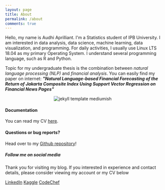 ```yaml
---
layout: page
title: About
permalink: /about
comments: true
---
```


<div class="row justify-content-between">
<div class="col-md-8 pr-5">

<p>Hello, my name is Audhi Aprilliant. I'm a Statistics student of IPB University. I am interested in data analysis, data science, machine learning, data visualization, and programming. For daily activities, I usually use Linux LTS 18.04 as my primary Operating System. I understand several programming language, such as R and Python.</p>

<p>Topic for my undergraduate thesis is the combination between <i>natural language processing (NLP)</i> and <i>financial analysis</i>. You can easily find my paper on internet: <i><b>"Natural Language-based Financial Forecasting of the Return of Jakarta Composite Index Using Support Vector Regression on Financial News Pages"</b></i></p>

<p class="mb-5" style="text-align:center;"><img src="{{site.baseurl}}/assets/images/about.gif" alt="jekyll template mediumish" /></p>
<h4>Documentation</h4>

<p>You can read my CV <a href="{{site.baseurl}}/assets/docs/Curriculum Vitae - Audhi Aprilliant.pdf">here</a>.</p>

<h4>Questions or bug reports?</h4>

<p>Head over to my <a href="https://github.com/audhiaprilliant/audhiaprilliant.github.io/">Github repository</a>!</p>

</div>

<div class="col-md-4">

<div class="sticky-top sticky-top-80">
<h5>Follow me on social media</h5>

<p>Thank you for visiting my blog. If you interested in experience and contact details, please consider viewing my account or my CV below</p>

<a target="_blank" href="https://www.linkedin.com/in/audhiaprilliant/" class="btn btn-danger">LinkedIn</a> <a target="_blank" href="https://kaggle.com/audhiaprilliant" class="btn btn-warning">Kaggle</a> <a target="_blank" href="https://codechef.com/users/audhi" class="btn btn-primary">CodeChef</a>

</div>
</div>
</div>
